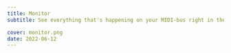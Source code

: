 ```yaml
---
title: Monitor
subtitle: See everything that's happening on your MIDI-bus right in the browser

cover: monitor.png
date: 2022-06-12
---
```


<script setup>
import midiMonitor from './midi-monitor.vue'
</script>

<client-only>
  <midi-monitor />
</client-only>
